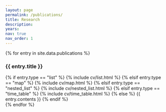 ```yaml
---
layout: page
permalink: /publications/
title: Research
description:
years:
nav: true
nav_order: 1
---
```

<div class="post">
  <article>
    <div class="cv">
      {% for entry in site.data.publications %}
        <div class="card mt-3 p-3">
          <h3 class="card-title font-weight-medium">{{ entry.title }}</h3>
          <div>
          {% if entry.type == "list" %}
            {% include cv/list.html %}
          {% elsif entry.type == "map" %}
            {% include cv/map.html %}
          {% elsif entry.type == "nested_list" %}
            {% include cv/nested_list.html %}
          {% elsif entry.type == "time_table" %}
           {% include cv/time_table.html %}
          {% else %}
            {{ entry.contents }}
          {% endif %}
          </div>
        </div>
      {% endfor %}
      </div>
  </article>

</div>
